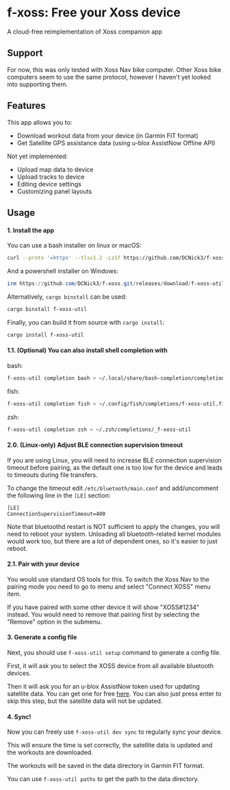 # f-xoss: Free your Xoss device

A cloud-free reimplementation of Xoss companion app

## Support

For now, this was only tested with Xoss Nav bike computer. Other Xoss bike computers seem to use the same protocol, however I haven't yet looked into supporting them.

## Features

This app allows you to:

- Download workout data from your device (in Garmin FIT format)
- Get Satellite GPS assistance data (using u-blox AssistNow Offline API)

Not yet implemented:

- Upload map data to device
- Upload tracks to device
- Editing device settings
- Customizing panel layouts

## Usage

#### 1. Install the app

You can use a bash installer on linux or macOS:

```bash
curl --proto '=https' --tlsv1.2 -LsSf https://github.com/DCNick3/f-xoss/releases/latest/download/f-xoss-util-installer.sh | sh
```

And a powershell installer on Windows:

```powershell
irm https://github.com/DCNick3/f-xoss.git/releases/download/f-xoss-util-installer.ps1 | iex
```

Alternatively, `cargo binstall` can be used:

```bash
cargo binstall f-xoss-util
```

Finally, you can build it from source with `cargo install`:

```bash
cargo install f-xoss-util
```

#### 1.1. (Optional) You can also install shell completion with

bash:

```bash
f-xoss-util completion bash > ~/.local/share/bash-completion/completions/f-xoss-util
```

fish:

```bash
f-xoss-util completion fish > ~/.config/fish/completions/f-xoss-util.fish
```

zsh:

```bash
f-xoss-util completion zsh > ~/.zsh/completions/_f-xoss-util
```

#### 2.0. (Linux-only) Adjust BLE connection supervision timeout 

If you are using Linux, you will need to increase BLE connection supervision timeout before pairing, as the default one is too low for the device and leads to timeouts during file transfers.

To change the timeout edit `/etc/bluetooth/main.conf` and add/uncomment the following line in the `[LE]` section:

```
[LE]
ConnectionSupervisionTimeout=400
```

Note that bluetoothd restart is NOT sufficient to apply the changes, you will need to reboot your system. Unloading all bluetooth-related kernel modules would work too, but there are a lot of dependent ones, so it's easier to just reboot.

#### 2.1. Pair with your device

You would use standard OS tools for this. To switch the Xoss Nav to the pairing mode you need to go to menu and select "Connect XOSS" menu item.

If you have paired with some other device it will show "XOSS#1234" instead. You would need to remove that pairing first by selecting the "Remove" option in the submenu.

#### 3. Generate a config file

Next, you should use `f-xoss-util setup` command to generate a config file.

First, it will ask you to select the XOSS device from all available bluetooth devices.

Then it will ask you for an u-blox AssistNow token used for updating satellite data. You can get one for free [here](https://www.u-blox.com/en/assistnow-service-registration-form). You can also just press enter to skip this step, but the satellite data will not be updated.

#### 4. Sync!

Now you can freely use `f-xoss-util dev sync` to regularly sync your device.

This will ensure the time is set correctly, the satellite data is updated and the workouts are downloaded.

The workouts will be saved in the data directory in Garmin FIT format.

You can use `f-xoss-util paths` to get the path to the data directory. 
